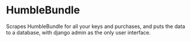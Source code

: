 # HumbleBundle
 
Scrapes HumbleBundle for all your keys and purchases, and puts the data to a database, with django admin as the only user interface.
